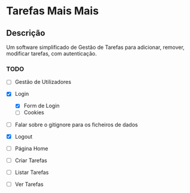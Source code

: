 # Tarefas Mais Mais

## Descrição

Um software simplificado de Gestão de Tarefas para adicionar,
remover, modificar tarefas, com autenticação.

### TODO

 - [ ] Gestão de Utilizadores
 - [x] Login
    - [X] Form de Login
    - [ ] Cookies
 - [ ] Falar sobre o gitignore para os ficheiros de dados
 - [X] Logout
 - [ ] Página Home
 - [ ] Criar Tarefas
 - [ ] Listar Tarefas
 - [ ] Ver Tarefas
 
